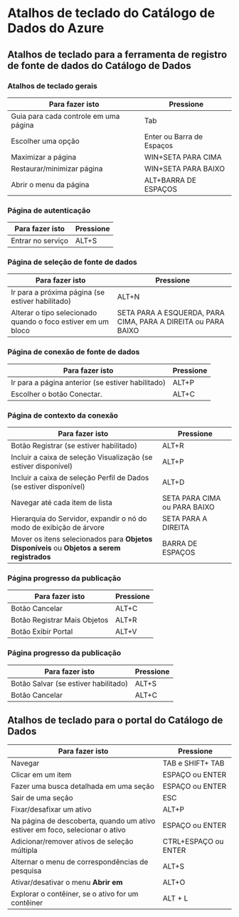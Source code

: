 <properties
	pageTitle="Catálogo de Dados do Azure | Microsoft Azure"
	description="Este artigo mostra os atalhos de teclado para o Catálogo de Dados do Azure."
	services="data-catalog"
	documentationCenter=""
	authors="spelluru"
	manager="NA"
	editor=""
	tags=""/>
<tags
	ms.service="data-catalog"
	ms.devlang="NA"
	ms.topic="article"
	ms.tgt_pltfrm="NA"
	ms.workload="data-catalog"
	ms.date="06/27/2016"
	ms.author="spelluru"/>

# Atalhos de teclado do Catálogo de Dados do Azure

## Atalhos de teclado para a ferramenta de registro de fonte de dados do Catálogo de Dados

### Atalhos de teclado gerais

|Para fazer isto|Pressione
|---|---
|Guia para cada controle em uma página|Tab
|Escolher uma opção|Enter ou Barra de Espaços
|Maximizar a página|WIN+SETA PARA CIMA
|Restaurar/minimizar página | WIN+SETA PARA BAIXO
|Abrir o menu da página| ALT+BARRA DE ESPAÇOS


### Página de autenticação

|Para fazer isto|Pressione
|---|---
|Entrar no serviço|ALT+S

### Página de seleção de fonte de dados

|Para fazer isto|Pressione
|---|---
|Ir para a próxima página (se estiver habilitado)|ALT+N
|Alterar o tipo selecionado quando o foco estiver em um bloco|SETA PARA A ESQUERDA, PARA CIMA, PARA A DIREITA ou PARA BAIXO

### Página de conexão de fonte de dados

|Para fazer isto|Pressione
|---|---
|Ir para a página anterior (se estiver habilitado)|ALT+P
|Escolher o botão Conectar.| ALT+C

### Página de contexto da conexão

|Para fazer isto|Pressione
|---|---
|Botão Registrar (se estiver habilitado)| ALT+R
|Incluir a caixa de seleção Visualização (se estiver disponível)|ALT+P
|Incluir a caixa de seleção Perfil de Dados (se estiver disponível)|ALT+D
|Navegar até cada item de lista|SETA PARA CIMA ou PARA BAIXO
| Hierarquia do Servidor, expandir o nó do modo de exibição de árvore |SETA PARA A DIREITA
| Mover os itens selecionados para **Objetos Disponíveis** ou **Objetos a serem registrados** | BARRA DE ESPAÇOS

### Página progresso da publicação

|Para fazer isto|Pressione
|---|---
|Botão Cancelar|ALT+C
|Botão Registrar Mais Objetos| ALT+R
|Botão Exibir Portal | ALT+V

### Página progresso da publicação

|Para fazer isto|Pressione
|---|---
|Botão Salvar (se estiver habilitado)| ALT+S
|Botão Cancelar|ALT+C

## Atalhos de teclado para o portal do Catálogo de Dados

|Para fazer isto|Pressione
|---|---
|Navegar| TAB e SHIFT+ TAB
|Clicar em um item| ESPAÇO ou ENTER
|Fazer uma busca detalhada em uma seção| ESPAÇO ou ENTER
|Sair de uma seção| ESC
|Fixar/desafixar um ativo| ALT+P
|Na página de descoberta, quando um ativo estiver em foco, selecionar o ativo| ESPAÇO ou ENTER
|Adicionar/remover ativos de seleção múltipla| CTRL+ESPAÇO ou ENTER
|Alternar o menu de correspondências de pesquisa| ALT+S
|Ativar/desativar o menu **Abrir em** | ALT+O
|Explorar o contêiner, se o ativo for um contêiner | ALT + L

<!---HONumber=AcomDC_0629_2016-->